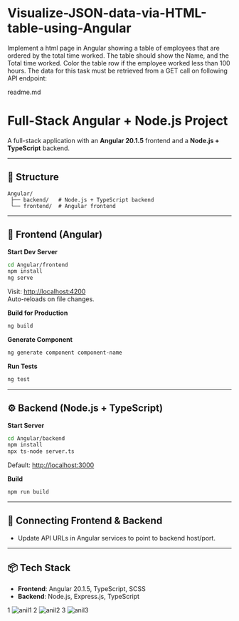 # Visualize-JSON-data-via-HTML-table-using-Angular
Implement a html page in Angular showing a table of employees that are ordered by the total time worked. The table should show the Name, and the Total time worked. Color the table row if the employee worked less than 100 hours. The data for this task must be retrieved from a GET call on following API endpoint:



readme.md


# Full-Stack Angular + Node.js Project

A full-stack application with an **Angular 20.1.5** frontend and a **Node.js + TypeScript** backend.

---

## 📂 Structure
```
Angular/
 ├── backend/   # Node.js + TypeScript backend
 └── frontend/  # Angular frontend
```

---

## 🚀 Frontend (Angular)
**Start Dev Server**
```bash
cd Angular/frontend
npm install
ng serve
```
Visit: [http://localhost:4200](http://localhost:4200)  
Auto-reloads on file changes.

**Build for Production**
```bash
ng build
```

**Generate Component**
```bash
ng generate component component-name
```

**Run Tests**
```bash
ng test
```

---

## ⚙ Backend (Node.js + TypeScript)
**Start Server**
```bash
cd Angular/backend
npm install
npx ts-node server.ts
```
Default: [http://localhost:3000](http://localhost:3000)

**Build**
```bash
npm run build
```

---

## 🔗 Connecting Frontend & Backend
- Update API URLs in Angular services to point to backend host/port.

---

## 📦 Tech Stack
- **Frontend**: Angular 20.1.5, TypeScript, SCSS
- **Backend**: Node.js, Express.js, TypeScript

1
![anil1](https://github.com/user-attachments/assets/82b18058-75b3-46e5-b698-97e10998c364)
2
![anil2](https://github.com/user-attachments/assets/efe91bae-dc6a-454b-b589-ea2e7c696569)
3
![anil3](https://github.com/user-attachments/assets/2f19770b-ec33-44a7-be18-e098e8519755)


